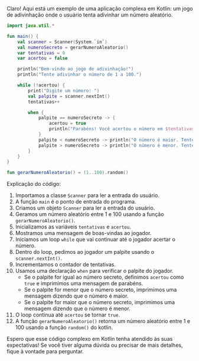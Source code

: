 Claro! Aqui está um exemplo de uma aplicação complexa em Kotlin: um jogo de adivinhação onde o usuário tenta adivinhar um número aleatório.

```kotlin
import java.util.*

fun main() {
    val scanner = Scanner(System.`in`)
    val numeroSecreto = gerarNumeroAleatorio()
    var tentativas = 0
    var acertou = false

    println("Bem-vindo ao jogo de adivinhação!")
    println("Tente adivinhar o número de 1 a 100.")

    while (!acertou) {
        print("Digite um número: ")
        val palpite = scanner.nextInt()
        tentativas++

        when {
            palpite == numeroSecreto -> {
                acertou = true
                println("Parabéns! Você acertou o número em $tentativas tentativas.")
            }
            palpite < numeroSecreto -> println("O número é maior. Tente novamente.")
            palpite > numeroSecreto -> println("O número é menor. Tente novamente.")
        }
    }
}

fun gerarNumeroAleatorio() = (1..100).random()
```

Explicação do código:
1. Importamos a classe `Scanner` para ler a entrada do usuário.
2. A função `main` é o ponto de entrada do programa.
3. Criamos um objeto `Scanner` para ler a entrada do usuário.
4. Geramos um número aleatório entre 1 e 100 usando a função `gerarNumeroAleatorio()`.
5. Inicializamos as variáveis `tentativas` e `acertou`.
6. Mostramos uma mensagem de boas-vindas ao jogador.
7. Iniciamos um loop `while` que vai continuar até o jogador acertar o número.
8. Dentro do loop, pedimos ao jogador um palpite usando o `scanner.nextInt()`.
9. Incrementamos o contador de tentativas.
10. Usamos uma declaração `when` para verificar o palpite do jogador.
    - Se o palpite for igual ao número secreto, definimos `acertou` como `true` e imprimimos uma mensagem de parabéns.
    - Se o palpite for menor que o número secreto, imprimimos uma mensagem dizendo que o número é maior.
    - Se o palpite for maior que o número secreto, imprimimos uma mensagem dizendo que o número é menor.
11. O loop continua até `acertou` se tornar `true`.
12. A função `gerarNumeroAleatorio()` retorna um número aleatório entre 1 e 100 usando a função `random()` do kotlin.

Espero que esse código complexo em Kotlin tenha atendido às suas expectativas! Se você tiver alguma dúvida ou precisar de mais detalhes, fique à vontade para perguntar.